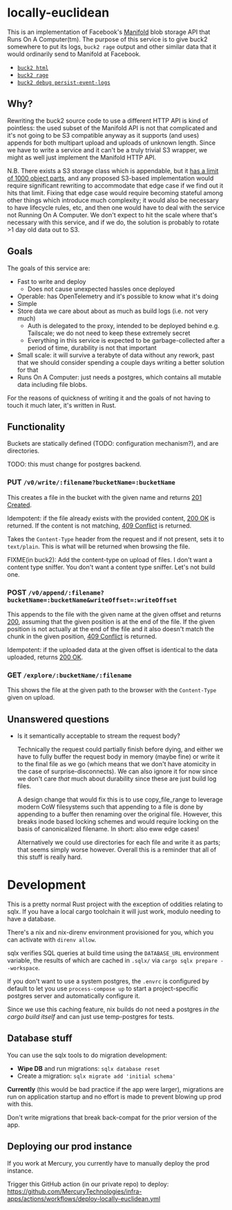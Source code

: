 # locally-euclidean

This is an implementation of Facebook's [Manifold] blob storage API that Runs On A Computer(tm).
The purpose of this service is to give buck2 somewhere to put its logs, `buck2 rage` output and other similar data that it would ordinarily send to Manifold at Facebook.

- [`buck2 html`](https://github.com/facebook/buck2/blob/ca732304bc0baba82adc3dc5c2ddfebb871df5cc/app/buck2_server_commands/src/html.rs#L44-L51)
- [`buck2 rage`](https://github.com/facebook/buck2/blob/1ac3d816e97e5b069bc4c4a9349be6c80e8c93f0/app/buck2_client/src/commands/rage/manifold.rs#L51-L64)
- [`buck2 debug persist-event-logs`](https://github.com/facebook/buck2/blob/fc110050fc5c383dadefa376b6093ea770d4bcb1/app/buck2_event_log/src/write.rs#L261-L264)

[Manifold]: https://www.youtube.com/watch?v=tddb-zbmnTo

## Why?

Rewriting the buck2 source code to use a different HTTP API is kind of pointless: the used subset of the Manifold API is not that complicated and it's not going to be S3 compatible anyway as it supports (and uses) appends for both multipart upload and uploads of unknown length.
Since we have to write a service and it can't be a truly trivial S3 wrapper, we might as well just implement the Manifold HTTP API.

N.B. There exists a S3 storage class which is appendable, but it [has a limit of 1000 object parts][s3-appends], and any proposed S3-based implementation would require significant rewriting to accommodate that edge case if we find out it hits that limit.
Fixing that edge case would require becoming stateful among other things which introduce much complexity; it would also be necessary to have lifecycle rules, etc, and then one would have to deal with the service not Running On A Computer.
We don't expect to hit the scale where that's necessary with this service, and if we do, the solution is probably to rotate >1 day old data out to S3.

[s3-appends]: https://docs.aws.amazon.com/AmazonS3/latest/userguide/directory-buckets-objects-append.html

## Goals

The goals of this service are:
* Fast to write and deploy
  * Does not cause unexpected hassles once deployed
* Operable: has OpenTelemetry and it's possible to know what it's doing
* Simple
* Store data we care about about as much as build logs (i.e. not very much)
  * Auth is delegated to the proxy, intended to be deployed behind e.g. Tailscale; we do not need to keep these extremely secret
  * Everything in this service is expected to be garbage-collected after a period of time, durability is not that important
* Small scale: it will survive a terabyte of data without any rework, past that we should consider spending a couple days writing a better solution for that
* Runs On A Computer: just needs a postgres, which contains all mutable data including file blobs.

For the reasons of quickness of writing it and the goals of not having to touch it much later, it's written in Rust.

## Functionality

Buckets are statically defined (TODO: configuration mechanism?), and are directories.

TODO: this must change for postgres backend.

### PUT `/v0/write/:filename?bucketName=:bucketName`

This creates a file in the bucket with the given name and returns [201 Created][http201].

Idempotent: if the file already exists with the provided content, [200 OK][http200] is returned.
If the content is not matching, [409 Conflict][http409] is returned.

Takes the `Content-Type` header from the request and if not present, sets it to `text/plain`.
This is what will be returned when browsing the file.

FIXME(in buck2): Add the content-type on upload of files. I don't want a content type sniffer. You don't want a content type sniffer. Let's not build one.

### POST `/v0/append/:filename?bucketName=:bucketName&writeOffset=:writeOffset`

This appends to the file with the given name at the given offset and returns [200][http200], assuming that the given position is at the end of the file.
If the given position is not actually at the end of the file and it also doesn't match the chunk in the given position, [409 Conflict][http409] is returned.

Idempotent: if the uploaded data at the given offset is identical to the data uploaded, returns [200 OK][http200].

[http200]: https://http.cat/status/200
[http201]: https://http.cat/status/201
[http409]: https://http.cat/status/409

### GET `/explore/:bucketName/:filename`

This shows the file at the given path to the browser with the `Content-Type` given on upload.

## Unanswered questions

* Is it semantically acceptable to stream the request body?

  Technically the request could partially finish before dying, and either we have to
  fully buffer the request body in memory (maybe fine) or write it to the
  final file as we go (which means that we don't have atomicity in the
  case of surprise-disconnects). We can also ignore it for now since we don't
  care *that* much about durability since these are just build log files.

  A design change that would fix this is to use copy_file_range to
  leverage modern CoW filesystems such that appending to a file is done by
  appending to a buffer then renaming over the original file. However,
  this breaks inode based locking schemes and would require locking on the
  basis of canonicalized filename. In short: also eww edge cases!

  Alternatively we could use directories for each file and write it as parts;
  that seems simply worse however. Overall this is a reminder that all of this
  stuff is really hard.

# Development

This is a pretty normal Rust project with the exception of oddities relating to sqlx.
If you have a local cargo toolchain it will just work, modulo needing to have a database.

There's a nix and nix-direnv environment provisioned for you, which you can activate with `direnv allow`.

sqlx verifies SQL queries at build time using the `DATABASE_URL` environment variable, the results of which are cached in `.sqlx/` via `cargo sqlx prepare --workspace`.

If you don't want to use a system postgres, the `.envrc` is configured by default to let you use `process-compose up` to start a project-specific postgres server and automatically configure it.

Since we use this caching feature, nix builds do not need a postgres *in the cargo build itself* and can just use temp-postgres for tests.

## Database stuff

You can use the sqlx tools to do migration development:

- **Wipe DB** and run migrations: `sqlx database reset`
- Create a migration: `sqlx migrate add 'initial schema'`

**Currently** (this would be bad practice if the app were larger), migrations are run on application startup and no effort is made to prevent blowing up prod with this.

Don't write migrations that break back-compat for the prior version of the app.

## Deploying our prod instance

If you work at Mercury, you currently have to manually deploy the prod instance.

Trigger this GitHub action (in our private repo) to deploy:
<https://github.com/MercuryTechnologies/infra-apps/actions/workflows/deploy-locally-euclidean.yml>
